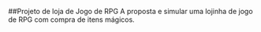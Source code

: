 ##Projeto de loja de Jogo de RPG
A proposta e simular uma lojinha de jogo de RPG com compra de itens mágicos.
